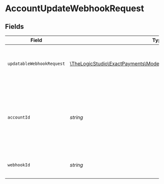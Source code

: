 # AccountUpdateWebhookRequest


## Fields

| Field                                                                                                                 | Type                                                                                                                  | Required                                                                                                              | Description                                                                                                           |
| --------------------------------------------------------------------------------------------------------------------- | --------------------------------------------------------------------------------------------------------------------- | --------------------------------------------------------------------------------------------------------------------- | --------------------------------------------------------------------------------------------------------------------- |
| `updatableWebhookRequest`                                                                                             | [\TheLogicStudio\ExactPayments\Models\Shared\UpdatableWebhookRequest](../../models/shared/UpdatableWebhookRequest.md) | :heavy_check_mark:                                                                                                    | Fields that are updatable in the webhook definition.                                                                  |
| `accountId`                                                                                                           | *string*                                                                                                              | :heavy_check_mark:                                                                                                    | The Account identifier. Represents the Merchant that this operation is going to be executed for.                      |
| `webhookId`                                                                                                           | *string*                                                                                                              | :heavy_check_mark:                                                                                                    | The customers webhook definition Id                                                                                   |